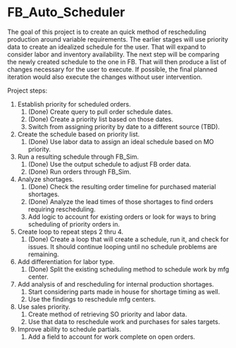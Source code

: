 # FB_Auto_Scheduler

The goal of this project is to create an quick method of rescheduling production around variable requirements.  The earlier stages will use priority data to create an idealized schedule for the user.  That will expand to consider labor and inventory availability.  The next step will be comparing the newly created schedule to the one in FB.  That will then produce a list of changes necessary for the user to execute.  If possible, the final planned iteration would also execute the changes without user intervention.


Project steps:

1. Establish priority for scheduled orders.
	1. (Done) Create query to pull order schedule dates.
	2. (Done) Create a priority list based on those dates.
	3. Switch from assigning priority by date to a different source (TBD).
2. Create the schedule based on priority list.
	1. (Done) Use labor data to assign an ideal schedule based on MO priority.
3. Run a resulting schedule through FB_Sim.
	1. (Done) Use the output schedule to adjust FB order data.
	2. (Done) Run orders through FB_Sim.
4. Analyze shortages.
	1. (Done) Check the resulting order timeline for purchased material shortages.
	2. (Done) Analyze the lead times of those shortages to find orders requiring rescheduling.
	3. Add logic to account for existing orders or look for ways to bring scheduling of priority orders in.
5. Create loop to repeat steps 2 thru 4.
	1. (Done) Create a loop that will create a schedule, run it, and check for issues.  It should continue looping until no schedule problems are remaining.
6. Add differentiation for labor type.
	1. (Done) Split the existing scheduling method to schedule work by mfg center.
7. Add analysis of and rescheduling for internal production shortages.
	1. Start considering parts made in house for shortage timing as well.
	2. Use the findings to reschedule mfg centers.
8. Use sales priority.
	1. Create method of retrieving SO priority and labor data.
	2. Use that data to reschedule work and purchases for sales targets.
9. Improve ability to schedule partials.
	1. Add a field to account for work complete on open orders.